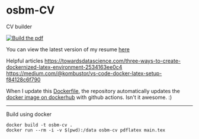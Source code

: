 # osbm-CV
CV builder

[![Build the pdf](https://github.com/osbm/osbm-CV/actions/workflows/publish.yml/badge.svg)](https://github.com/osbm/osbm-CV/actions/workflows/publish.yml)

You can view the latest version of my resume [here](https://osbm.github.io/osbm-CV/main.pdf)

Helpful articles
https://towardsdatascience.com/three-ways-to-create-dockernized-latex-environment-2534163ee0c4
https://medium.com/@kombustor/vs-code-docker-latex-setup-f84128c6f790

When I update this [Dockerfile](https://github.com/osbm/osbm-CV/blob/main/Dockerfile), the repository automatically updates the [docker image on dockerhub](https://hub.docker.com/r/osbm/osbm-cv) with github actions. Isn't it awesome. :)

---

Build using docker
```
docker build -t osbm-cv .
docker run --rm -i -v $(pwd):/data osbm-cv pdflatex main.tex
```
